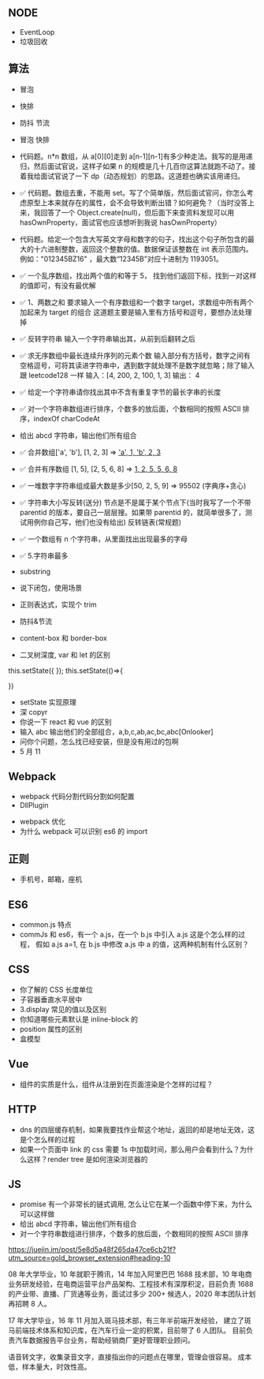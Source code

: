 ## NODE

- EventLoop
- 垃圾回收

## 算法

- 冒泡
- 快排
- 防抖 节流

- 冒泡 快排

- 代码题。n\*n 数组，从 a[0][0]走到 a[n-1][n-1]有多少种走法。我写的是用递归，然后面试官说，这样子如果 n 的规模是几十几百你这算法就跑不动了。接着我给面试官说了一下 dp（动态规划）的思路。这道题也确实该用递归。

- ✅ 代码题。数组去重，不能用 set。写了个简单版，然后面试官问，你怎么考虑原型上本来就存在的属性，会不会导致判断出错？如何避免？（当时没答上来，我回答了一个 Object.create(null)，但后面下来查资料发现可以用 hasOwnProperty，面试官也应该想听到我说 hasOwnProperty）

- 代码题。给定一个包含大写英文字母和数字的句子，找出这个句子所包含的最大的十六进制整数，返回这个整数的值。数据保证该整数在 int 表示范围内。例如："012345BZ16" ，最大数“12345B”对应十进制为 1193051。

- ✅ 一个乱序数组，找出两个值的和等于 5， 找到他们返回下标，找到一对这样的值即可，有没有最优解
- ✅ 1、两数之和 要求输入一个有序数组和一个数字 target，求数组中所有两个加起来为 target 的组合
  这道题主要是输入里有方括号和逗号，要想办法处理掉
- ✅ 反转字符串 输入一个字符串输出其，从前到后翻转之后
- ✅ 求无序数组中最长连续升序列的元素个数
  输入部分有方括号，数字之间有空格逗号，可将其读进字符串中，遇到数字就处理不是数字就忽略；除了输入跟 leetcode128 一样
  输入：[4, 200, 2, 100, 1, 3]
  输出： 4
- ✅ 给定一个字符串请你找出其中不含有重复字节的最长字串的长度
- ✅ 对一个字符串数组进行排序，个数多的放后面，个数相同的按照 ASCII 排序，indexOf charCodeAt
- 给出 abcd 字符串，输出他们所有组合
- ✅ 合并数组['a', 'b'], [1, 2, 3] => ['a', 1, 'b', 2, 3](送分)
- ✅ 合并有序数组 [1, 5], [2, 5, 6, 8] => [1, 2, 5, 5, 6, 8](常规题，而且比合并有序链表还要简单一些)
- ✅ 一堆数字字符串组成最大数是多少[50, 2, 5, 9] => 95502 (字典序+贪心)
- ✅ 字符串大小写反转(送分) 节点是不是属于某个节点下(当时我写了一个不带 parentid 的版本，要自己一层层搜。如果带 parentid 的，就简单很多了，测试用例你自己写，他们也没有给出)
  反转链表(常规题)
- ✅ 一个数组有 n 个字符串，从里面找出出现最多的字母
- ✅ 5.字符串最多
- substring
- 说下闭包，使用场景
- 正则表达式，实现个 trim
- 防抖&节流
- content-box 和 border-box
- 二叉树深度, var 和 let 的区别

this.setState({
});
this.setState(()=>{

})

- setState 实现原理
- 深 copyr
- 你说一下 react 和 vue 的区别
- 输入 abc 输出他们的全部组合，a,b,c,ab,ac,bc,abc[Onlooker]
- 问你个问题，怎么找已经安装，但是没有用过的包啊
- 5 月 11

## Webpack

- webpack 代码分割代码分割如何配置
- DllPlugin

* webpack 优化
* 为什么 webpack 可以识别 es6 的 import

## 正则

- 手机号，邮箱，座机

## ES6

- common.js 特点
- commJs 和 es6，有一个 a.js，在一个 b.js 中引入 a.js 这是个怎么样的过程， 假如 a.js a=1, 在 b.js 中修改 a.js 中 a 的值，这两种机制有什么区别？

## CSS

- 你了解的 CSS 长度单位
- 子容器垂直水平居中
- 3.display 常见的值以及区别
- 你知道哪些元素默认是 inline-block 的
- position 属性的区别
- 盒模型

## Vue

- 组件的实质是什么，组件从注册到在页面渲染是个怎样的过程？

## HTTP

- dns 的四层缓存机制，如果我要找作业帮这个地址，返回的却是地址无效，这是个怎么样的过程
- 如果一个页面中 link 的 css 需要 1s 中加载时间，那么用户会看到什么？为什么这样？render tree 是如何渲染浏览器的

## JS

- promise 有一个非常长的链式调用, 怎么让它在某一个函数中停下来，为什么可以这样做
- 给出 abcd 字符串，输出他们所有组合
- 对一个字符串数组进行排序，个数多的放后面，个数相同的按照 ASCII 排序

https://juejin.im/post/5e8d5a48f265da47ce6cb21f?utm_source=gold_browser_extension#heading-10

08 年大学毕业，10 年就职于腾讯，14 年加入阿里巴巴 1688 技术部，10 年电商业务研发经验，在电商运营平台产品架构、工程技术有深厚积淀，目前负责 1688 的产业带、直播、厂货通等业务，面试过多少 200+ 候选人，2020 年本团队计划再招聘 8 人。

17 年大学毕业，16 年 11 月加入斑马技术部，有三年半前端开发经验，
建立了斑马前端技术体系和知识库，在汽车行业一定的积累，目前带了 6 人团队。
目前负责汽车数据报告平台业务，帮助经销商厂更好管理职业顾问。

语音转文字，收集录音文字，直接指出你的问题点在哪里，管理会很容易。
成本低，样本量大，时效性高。
